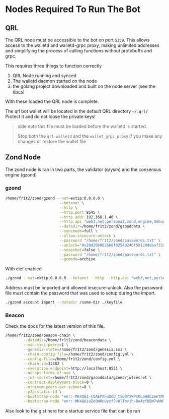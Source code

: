 # Nodes Required To Run The Bot

## QRL

The QRL node must be accessible to the bot on port `5359`. This allows access to the walletd and walletd-grpc proxy, making unlimited addresses and simplifying the process of calling functions without protobuffs and grpc.

This requires three things to function correctly

1. QRL Node running and synced
2. The walletd daemon started on the node
3. the golang project downloaded and built on the node server (see the [docs](https://docs.theqrl.org/api/walletd-rest-proxy))



With these loaded the QRL node is complete.

The qrl bot wallet will be located in the default QRL directory `~/.qrl/` Protect it and do not loose the private keys!

> side note this file must be loaded before the walletd is started.
> 
> Stop both the `qrl-walletd` and the `wallet_grpc_proxy` if you make any changes or restore the wallet file 



## Zond Node


The zond node is ran in two parts, the validator (qrysm) and the consensus engine (gzond)

### gzond

```bash
/home/fr1t2/zond/gzond --nat=extip:0.0.0.0 \
                        --betanet \
                        --http \
                        --http.port 8545 \
                        --http.addr 192.168.1.40 \
                        --http.api "web3,net,personal,zond,engine,debug" \
                        --datadir=/home/fr1t2/zond/gzonddata \
                        --syncmode=full \
                        --allow-insecure-unlock \
                        --password "/home/fr1t2/zond/passwords.txt" \
                        --unlock="0x20d20b8026b8f02540246f58120ddaaf35aecd9b" \
                        --snapshot=false \
                        --password "/home/fr1t2/zond/passwords.txt" \
                        --gcmode=archive
```

With clef enabled

```bash
./gzond --nat=extip:0.0.0.0 --betanet --http --http.api "web3,net,personal,zond,engine, debug" --datadir=gzonddata console --syncmode=full --snapshot=false  --gcmode=archive --signer=gzonddata/clef.ipc
```

Address must be imported and allowed insecure-unlock. Also the password file must contain the password that was used to setup during the import.


```bash
./gzond account import --datadir /some-dir ./keyfile
```


### Beacon

Check the docs for the latest version of this file.

```bash
/home/fr1t2/zond/beacon-chain \
        --datadir=/home/fr1t2/zond/beacondata \
        --min-sync-peers=1 \
        --genesis-state=/home/fr1t2/zond/genesis.ssz \
        --chain-config-file=/home/fr1t2/zond/config.yml \
        --config-file=/home/fr1t2/zond/config.yml \
        --chain-id=32382 \
        --execution-endpoint=http://localhost:8551 \
        --accept-terms-of-use \
        --jwt-secret=/home/fr1t2/zond/gzonddata/gzond/jwtsecret \
        --contract-deployment-block=0 \
        --minimum-peers-per-subnet=0 \
        --p2p-static-id \
        --bootstrap-node "enr:-MK4QB1-CQAEPXFwD0D_tS08YXWPsKuaWdCzentML2JhAJnvXUR4lSPHCRXHCjudviKciwBmbPirHjyL_kmI0T1ti6qGAY0sF6hgh2F0dG5ldHOIAAAAAAAAAACEZXRoMpDeYa1-IAAAk___________gmlkgnY0gmlwhC1MJ0KJc2VjcDI1NmsxoQN_5eo8D8pFGWUX1SMAT7kMbY2a9Ryb6Bu2oAW8s28kyYhzeW5jbmV0cwCDdGNwgjLIg3VkcIIu4A" \
        --bootstrap-node "enr:-MK4QOiaZeOWRnUyxfJv0lTbvjh-Re4zfDBW7vNWl9wIW7n8OWzMmxhy8IVHgRF7QZrkm7OGShDogEYUtdg8Bt1nIqaGAY0sFwP7h2F0dG5ldHOIAAAAAAAAAACEZXRoMpDeYa1-IAAAk___________gmlkgnY0gmlwhC0g6p2Jc2VjcDI1NmsxoQK6I2IsSSRwnOtpsnzhgACTRfYZqUQ1aTsw-K4qMR_2BohzeW5jbmV0cwCDdGNwgjLIg3VkcIIu4A"
```

Also look to the gist here for a startup service file that can be ran